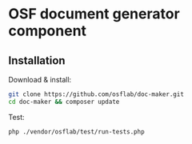 # OSF document generator component

## Installation

Download & install:

```bash
git clone https://github.com/osflab/doc-maker.git
cd doc-maker && composer update
```

Test:

```bash
php ./vendor/osflab/test/run-tests.php
```

